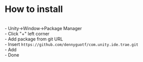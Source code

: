 # How to install
<br>
- Unity->Window->Package Manager<br>
- Click "+" left corner<br>
- Add package from git URL<br>
- Insert <code>https://github.com/dennyguotf/com.unity.ide.trae.git</code><br>
- Add<br>
- Done
